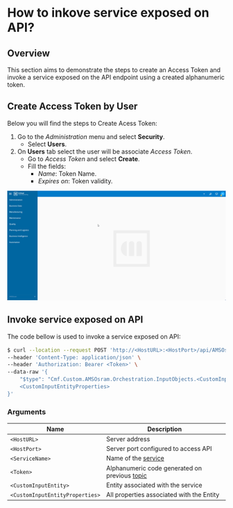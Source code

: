 # How to inkove service exposed on API?

## Overview

This section aims to demonstrate the steps to create an Access Token and invoke a service exposed on the API endpoint using a created alphanumeric token.

## Create Access Token by User

Below you will find the steps to Create Acess Token:

1. Go to the *Administration* menu and select **Security**.
   - Select **Users**.
1. On **Users** tab select the user will be associate *Access Token*.
   - Go to *Access Token* and select **Create**.
   - Fill the fields:
     - *Name*: Token Name.
     - *Expires on*: Token validity.

![CreateAccessToken](gif/CreateAccessToken.gif)

## Invoke service exposed on API

The code bellow is used to invoke a service exposed on API:

```bash
$ curl --location --request POST 'http://<HostURL>:<HostPort>/api/AMSOsram/<ServiceName>' \
--header 'Content-Type: application/json' \
--header 'Authorization: Bearer <Token>' \
--data-raw '{
    "$type": "Cmf.Custom.AMSOsram.Orchestration.InputObjects.<CustomInputEntity>, Cmf.Custom.AMSOsram.Orchestration",
    <CustomInputEntityProperties>
}'
```

### Arguments

|  Name                           | Description                                                                    |
| ------------------------------- | ------------------------------------------------------------------------------ |
| `<HostURL>`                     | Server address                                                                 |
| `<HostPort>`                    | Server port configured to access API                                           |
| `<ServiceName>`                 | Name of the [service](/AMSOsram/techspec>artifacts>services.md)                |
| `<Token>`                       | Alphanumeric code generated on previous [topic](#create-access-token-by-user)  |
| `<CustomInputEntity>`           | Entity associated with the service                                              |
| `<CustomInputEntityProperties>` | All properties associated with the Entity                                      |
